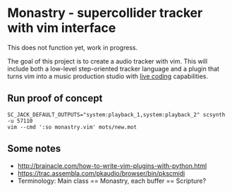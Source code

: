 Monastry - supercollider tracker with vim interface
===================================================

This does not function yet, work in progress.

The goal of this project is to create a audio tracker with vim. This will include 
both a low-level step-oriented tracker language and a plugin that turns vim into 
a music production studio with [live coding](http://en.wikipedia.org/wiki/Live_coding)
capabilities.

Run proof of concept
--------------------

    SC_JACK_DEFAULT_OUTPUTS="system:playback_1,system:playback_2" scsynth -u 57110
    vim --cmd ':so monastry.vim' mots/new.mot

Some notes
----------

 * http://brainacle.com/how-to-write-vim-plugins-with-python.html
 * https://trac.assembla.com/pkaudio/browser/bin/pkscmidi
 * Terminology: Main class == Monastry, each buffer == Scripture?


